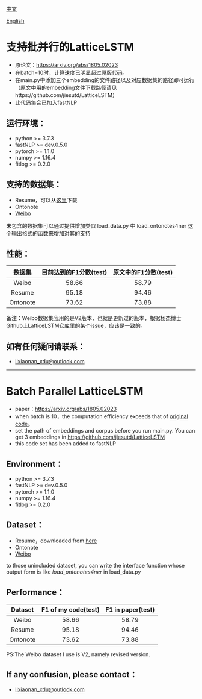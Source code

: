 [中文](#支持批并行的LatticeLSTM)

[English](#Batch-Parallel-LatticeLSTM)
# 支持批并行的LatticeLSTM
+ 原论文：https://arxiv.org/abs/1805.02023
+ 在batch=10时，计算速度已明显超过[原版代码](https://github.com/jiesutd/LatticeLSTM)。
+ 在main.py中添加三个embedding的文件路径以及对应数据集的路径即可运行（原文中用的embedding文件下载路径请见https://github.com/jiesutd/LatticeLSTM）
+ 此代码集合已加入fastNLP

## 运行环境：
+ python >= 3.7.3
+ fastNLP >= dev.0.5.0
+ pytorch >= 1.1.0
+ numpy >= 1.16.4
+ fitlog >= 0.2.0
## 支持的数据集：
+ Resume，可以从[这里](https://github.com/jiesutd/LatticeLSTM)下载
+ Ontonote
+ [Weibo](https://github.com/hltcoe/golden-horse)

未包含的数据集可以通过提供增加类似 load_data.py 中 load_ontonotes4ner 这个输出格式的函数来增加对其的支持
## 性能：
|数据集| 目前达到的F1分数(test)|原文中的F1分数(test)|
|:----:|:----:|:----:|
|Weibo|58.66|58.79|
|Resume|95.18|94.46|
|Ontonote|73.62|73.88|

备注：Weibo数据集我用的是V2版本，也就是更新过的版本，根据杨杰博士Github上LatticeLSTM仓库里的某个issue，应该是一致的。

## 如有任何疑问请联系：
+ lixiaonan_xdu@outlook.com

---

# Batch Parallel LatticeLSTM
+ paper：https://arxiv.org/abs/1805.02023
+ when batch is 10，the computation efficiency exceeds that of [original code](https://github.com/jiesutd/LatticeLSTM)。
+ set the path of embeddings and corpus before you run main.py. You can get 3 embeddings in https://github.com/jiesutd/LatticeLSTM
+ this code set has been added to fastNLP

## Environment：
+ python >= 3.7.3
+ fastNLP >= dev.0.5.0
+ pytorch >= 1.1.0
+ numpy >= 1.16.4
+ fitlog >= 0.2.0

## Dataset：
+ Resume，downloaded from [here](https://github.com/jiesutd/LatticeLSTM)
+ Ontonote
+ [Weibo](https://github.com/hltcoe/golden-horse)

to those unincluded dataset, you can write the interface function whose output form is like *load_ontonotes4ner* in load_data.py

## Performance：
|Dataset|F1 of my code(test)|F1 in paper(test)|
|:----:|:----:|:----:|
|Weibo|58.66|58.79|
|Resume|95.18|94.46|
|Ontonote|73.62|73.88|

PS:The Weibo dataset I use is V2, namely revised version.
## If any confusion, please contact：
+ lixiaonan_xdu@outlook.com
